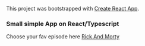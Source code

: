 This project was bootstrapped with [Create React App](https://github.com/facebook/create-react-app).

### Small simple App on React/Typescript

Choose your fav episode here [Rick And Morty](http://squanchandshwifty.surge.sh/)

